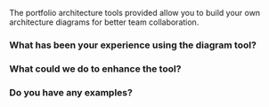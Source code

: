 The portfolio architecture tools provided allow you to build your own architecture diagrams for better team collaboration. 

### What has been your experience using the diagram tool?

### What could we do to enhance the tool? 

### Do you have any examples?



